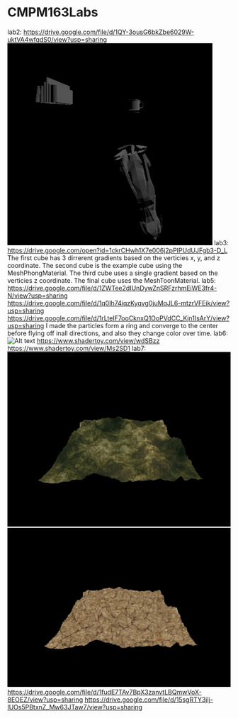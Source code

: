 # CMPM163Labs

lab2:
	https://drive.google.com/file/d/1QY-3ousG6bkZbe6029W-uktVA4wfqdS0/view?usp=sharing
	![Alt text](/lab2/part2.png?raw=true "Part 2")
lab3:
	https://drive.google.com/open?id=1ckrCHwh1X7e006j2pPIPUdUJFgb3-D_L
	The first cube has 3 dirrerent gradients based on the verticies x, y, and z coordinate.
	The second cube is the example cube using the MeshPhongMaterial.
	The third cube uses a single gradient based on the verticies z coordinate.
	The final cube uses the MeshToonMaterial.
lab5:
	https://drive.google.com/file/d/1ZWTee2dIUnDywZnSRFzrhmEiWE3fr4-N/view?usp=sharing
	https://drive.google.com/file/d/1q0Ih74iqzKyqvg0juMqJL6-mtzrVFEik/view?usp=sharing
	https://drive.google.com/file/d/1rLteIF7ooCknxQ1OoPVdCC_Kjn1IsArY/view?usp=sharing
	I made the particles form a ring and converge to the center before flying off inall directions, and also they change color over time.
lab6:
	![Alt text](/lab6/CMPM163Lab6.png?raw=true "Part 13")
	https://www.shadertoy.com/view/wdSBzz
	https://www.shadertoy.com/view/Ms2SD1
lab7:
	![Alt text](/lab7/a1.png?raw=true "Part 2 A")
	![Alt text](/lab7/a2.png?raw=true "Part 2 B")
	https://drive.google.com/file/d/1fudE7TAv7BpX3zanvtLBQmwVoX-8EOEZ/view?usp=sharing
	https://drive.google.com/file/d/15sgRTY3jIj-lUOs5PBtxnZ_Mw63JTaw7/view?usp=sharing


